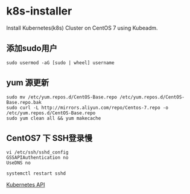 # k8s-installer
Install Kubernetes(k8s) Cluster on CentOS 7 using Kubeadm.

## 添加sudo用户
```
sudo usermod -aG [sudo | wheel] username
```

## yum 源更新
```shell
sudo mv /etc/yum.repos.d/CentOS-Base.repo /etc/yum.repos.d/CentOS-Base.repo.bak
sudo curl -L http://mirrors.aliyun.com/repo/Centos-7.repo -o /etc/yum.repos.d/CentOS-Base.repo
sudo yum clean all && yum makecache
```

## CentOS7 下 SSH登录慢

```shell
vi /etc/ssh/sshd_config
GSSAPIAuthentication no
UseDNS no

systemctl restart sshd
```

[Kubernetes API](https://kubernetes.io/docs/reference/generated/kubernetes-api/v1.20/)